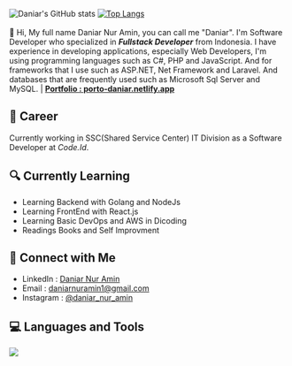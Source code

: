 ![Daniar's GitHub stats](https://github-readme-stats.vercel.app/api?username=daniar-17&show_icons=true&theme=transparent&hide_border=true&include_all_commits=true)
[![Top Langs](https://github-readme-stats.vercel.app/api/top-langs/?username=daniar-17&layout=compact&langs_count=8&hide_border=true)](https://github.com/daniar-17/github-readme-stats)<br><br>
👋 Hi, My full name Daniar Nur Amin, you can call me "Daniar". I'm Software Developer who specialized in <b><i>Fullstack Developer</i></b> from Indonesia. I have experience in developing applications, especially Web Developers, I'm using programming languages such as C#, PHP and JavaScript. And for frameworks that I use such as ASP.NET, Net Framework and Laravel. And databases that are frequently used such as Microsoft Sql Server and MySQL. | <b><a href="https://porto-daniar.netlify.app" target="_blank">Portfolio : porto-daniar.netlify.app</a></b>


<h2>💼 Career</h2>
Currently working in SSC(Shared Service Center) IT Division as a Software Developer at <i>Code.Id</i>.

<h2>🔍 Currently Learning</h2>
<ul>
  <li>Learning Backend with Golang and NodeJs</li>
  <li>Learning FrontEnd with React.js</li>
  <li>Learning Basic DevOps and AWS in Dicoding</li>
  <li>Readings Books and Self Improvment</li>
</ul>

  
<h2>🚀 Connect with Me</h2>
  <ul>
  <li>LinkedIn : <a href="https://www.linkedin.com/in/daniar-nur-amin-164282197/">Daniar Nur Amin</a></li>
  <li>Email : <a href="">daniarnuramin1@gmail.com</a></li>
  <li>Instagram : <a href="https://www.instagram.com/daniar_nur_amin/">@daniar_nur_amin</a></li>
</ul>

<h2>💻 Languages and Tools</h2>
<img src="https://skillicons.dev/icons?i=vscode,git,github,laravel,dotnet,nodejs,react,cs,javascript,php,html,css,mysql,jquery,postman" />


<!--
**daniar-17/daniar-17** is a ✨ _special_ ✨ repository because its `README.md` (this file) appears on your GitHub profile.

Here are some ideas to get you started:

- 🔭 I’m currently working on ...
- 🌱 I’m currently learning ...
- 👯 I’m looking to collaborate on ...
- 🤔 I’m looking for help with ...
- 💬 Ask me about ...
- 📫 How to reach me: ...
- 😄 Pronouns: ...
- ⚡ Fun fact: ...
-->
